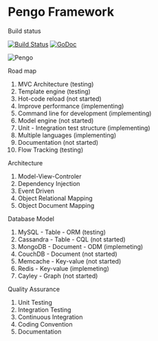 # Pengo Framework

Build status

[![Build Status](https://travis-ci.org/penlook/pengo.svg)](https://travis-ci.org/penlook/pengo)
[![GoDoc](https://godoc.org/github.com/penlook/pengo?status.svg)](https://godoc.org/github.com/penlook/pengo)

![Pengo](http://s16.postimg.org/g7no9g5k5/Capture.png)



Road map

1. MVC Architecture (testing)
2. Template engine (testing)
3. Hot-code reload (not started)
4. Improve performance (implementing)
5. Command line for development (implementing)
6. Model engine (not started)
7. Unit - Integration test structure (implementing)
8. Multiple languages (implementing)
9. Documentation (not started)
10. Flow Tracking (testing)

Architecture

1. Model-View-Controler
2. Dependency Injection
3. Event Driven
4. Object Relational Mapping
5. Object Document Mapping

Database Model

1. MySQL      -   Table      - ORM  (testing)
2. Cassandra  -   Table      - CQL  (not started)
3. MongoDB    -   Document   - ODM  (implemeting)
4. CouchDB    -   Document          (not started)
5. Memcache   -   Key-value         (not started)
4. Redis      -   Key-value         (implemeting)
5. Cayley     -   Graph             (not started)

Quality Assurance

1. Unit Testing
2. Integration Testing
2. Continuous Integration
3. Coding Convention
4. Documentation



